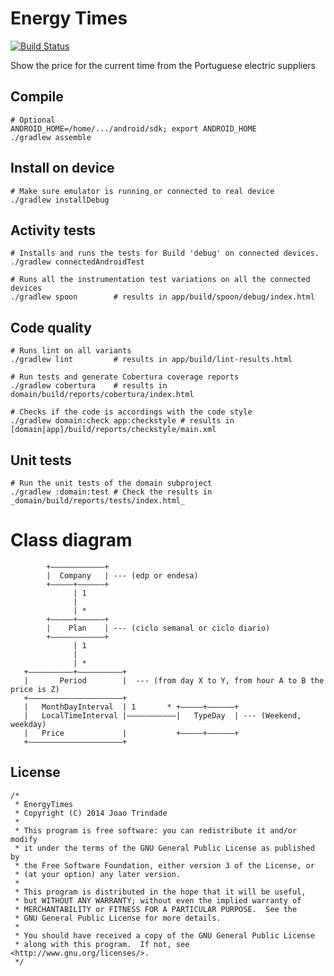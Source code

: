 Energy Times
============

[![Build Status](https://travis-ci.org/joninvski/EnergyTimes.svg?branch=master)](https://travis-ci.org/joninvski/EnergyTimes)

Show the price for the current time from the Portuguese electric suppliers

Compile
-------

    # Optional
    ANDROID_HOME=/home/.../android/sdk; export ANDROID_HOME
    ./gradlew assemble


Install on device
-----------------

    # Make sure emulator is running or connected to real device
    ./gradlew installDebug

Activity tests
--------------

    # Installs and runs the tests for Build 'debug' on connected devices.
    ./gradlew connectedAndroidTest

    # Runs all the instrumentation test variations on all the connected devices
    ./gradlew spoon        # results in app/build/spoon/debug/index.html

Code quality
------------

    # Runs lint on all variants
    ./gradlew lint         # results in app/build/lint-results.html

    # Run tests and generate Cobertura coverage reports
    ./gradlew cobertura    # results in domain/build/reports/cobertura/index.html

    # Checks if the code is accordings with the code style
    ./gradlew domain:check app:checkstyle # results in [domain|app]/build/reports/checkstyle/main.xml

Unit tests
----------

    # Run the unit tests of the domain subproject
    ./gradlew :domain:test # Check the results in _domain/build/reports/tests/index.html_

Class diagram
=============

            +––––––––––––+
            |  Company   | --- (edp or endesa)
            +–––––+––––––+
                  | 1
                  |
                  | *
            +–––––+––––––+
            |    Plan    | --- (ciclo semanal or ciclo diario)
            +––––––––––––+
                  | 1
                  |
                  | *
       +––––––––––+––––––––––+
       |       Period        |  --- (from day X to Y, from hour A to B the price is Z)
       +–––––––––––––––––––––+
       |   MonthDayInterval  | 1       * +–––––+––––––+
       |   LocalTimeInterval |–––––––––––|   TypeDay  | --- (Weekend, weekday)
       |   Price             |           +–––––+––––––+
       +–––––––––––––––––––––+


License
-------

    /*
     * EnergyTimes
     * Copyright (C) 2014 Joao Trindade
     *
     * This program is free software: you can redistribute it and/or modify
     * it under the terms of the GNU General Public License as published by
     * the Free Software Foundation, either version 3 of the License, or
     * (at your option) any later version.
     *
     * This program is distributed in the hope that it will be useful,
     * but WITHOUT ANY WARRANTY; without even the implied warranty of
     * MERCHANTABILITY or FITNESS FOR A PARTICULAR PURPOSE.  See the
     * GNU General Public License for more details.
     *
     * You should have received a copy of the GNU General Public License
     * along with this program.  If not, see <http://www.gnu.org/licenses/>.
     */
